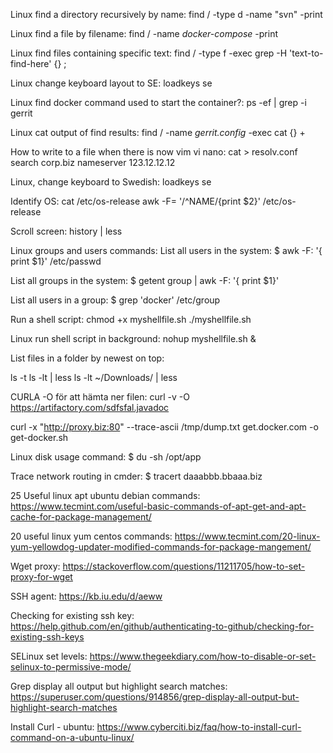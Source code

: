 Linux find a directory recursively by name: 
find / -type d -name "svn" -print 

Linux find a file by filename:
find / -name *docker-compose* -print

Linux find files containing specific text: 
find / -type f -exec grep -H 'text-to-find-here' {} \;

Linux change keyboard layout to SE:
loadkeys se

Linux find docker command used to start the container?:
ps -ef | grep -i gerrit

Linux cat output of find results: 
find / -name *gerrit.config* -exec cat {} +

How to write to a file when there is now vim vi nano: 
cat > resolv.conf
search corp.biz
nameserver 123.12.12.12

Linux, change keyboard to Swedish:
loadkeys se

Identify OS: 
cat /etc/os-release
awk -F= '/^NAME/{print $2}' /etc/os-release

Scroll screen: 
history | less


Linux groups and users commands: 
List all users in the system: 
$ awk -F: '{ print $1}' /etc/passwd

List all groups in the system: 
$ getent group | awk -F: '{ print $1}'

List all users in a group: 
$ grep 'docker' /etc/group


Run a shell script: 
chmod +x myshellfile.sh
./myshellfile.sh

Linux run shell script in background: 
nohup myshellfile.sh &


List files in a folder by newest on top: 

ls -t
ls -lt | less
ls -lt ~/Downloads/ | less

CURLA -O för att hämta ner filen:
curl -v -O https://artifactory.com/sdfsfal.javadoc

curl -x "http://proxy.biz:80" --trace-ascii /tmp/dump.txt get.docker.com -o get-docker.sh 


Linux disk usage command: 
$ du -sh /opt/app


Trace network routing in cmder: 
$ tracert daaabbb.bbaaa.biz


25 Useful linux apt ubuntu debian commands: 
https://www.tecmint.com/useful-basic-commands-of-apt-get-and-apt-cache-for-package-management/

20 useful linux yum centos commands: 
https://www.tecmint.com/20-linux-yum-yellowdog-updater-modified-commands-for-package-mangement/

Wget proxy: 
https://stackoverflow.com/questions/11211705/how-to-set-proxy-for-wget



SSH agent: 
https://kb.iu.edu/d/aeww

Checking for existing ssh key: 
https://help.github.com/en/github/authenticating-to-github/checking-for-existing-ssh-keys

SELinux set levels:
https://www.thegeekdiary.com/how-to-disable-or-set-selinux-to-permissive-mode/

Grep display all output but highlight search matches: 
https://superuser.com/questions/914856/grep-display-all-output-but-highlight-search-matches

Install Curl - ubuntu: 
https://www.cyberciti.biz/faq/how-to-install-curl-command-on-a-ubuntu-linux/
